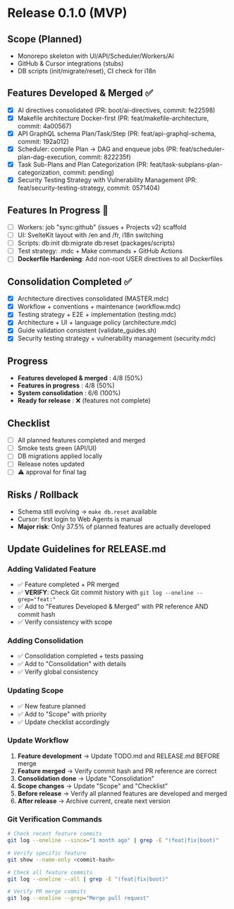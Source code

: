 # Release 0.1.0 (MVP)

## Scope (Planned)
- Monorepo skeleton with UI/API/Scheduler/Workers/AI
- GitHub & Cursor integrations (stubs)
- DB scripts (init/migrate/reset), CI check for i18n

## Features Developed & Merged ✅
- [x] AI directives consolidated (PR: boot/ai-directives, commit: fe22598)
- [x] Makefile architecture Docker-first (PR: feat/makefile-architecture, commit: 4a00567)
- [x] API GraphQL schema Plan/Task/Step (PR: feat/api-graphql-schema, commit: 192a012)
- [x] Scheduler: compile Plan → DAG and enqueue jobs (PR: feat/scheduler-plan-dag-execution, commit: 822235f)
- [x] Task Sub-Plans and Plan Categorization (PR: feat/task-subplans-plan-categorization, commit: pending)
- [x] Security Testing Strategy with Vulnerability Management (PR: feat/security-testing-strategy, commit: 0571404)

## Features In Progress 🔄
- [ ] Workers: job "sync:github" (issues + Projects v2) scaffold
- [ ] UI: SvelteKit layout with /en and /fr, i18n switching
- [ ] Scripts: db:init db:migrate db:reset (packages/scripts)
- [ ] Test strategy: .mdc + Make commands + GitHub Actions
- [ ] **Dockerfile Hardening**: Add non-root USER directives to all Dockerfiles

## Consolidation Completed ✅
- [x] Architecture directives consolidated (MASTER.mdc)
- [x] Workflow + conventions + maintenance (workflow.mdc)
- [x] Testing strategy + E2E + implementation (testing.mdc)
- [x] Architecture + UI + language policy (architecture.mdc)
- [x] Guide validation consistent (validate_guides.sh)
- [x] Security testing strategy + vulnerability management (security.mdc)

## Progress
- **Features developed & merged** : 4/8 (50%)
- **Features in progress** : 4/8 (50%)
- **System consolidation** : 6/6 (100%)
- **Ready for release** : ❌ (features not complete)

## Checklist
- [ ] All planned features completed and merged
- [ ] Smoke tests green (API/UI)
- [ ] DB migrations applied locally
- [ ] Release notes updated
- [ ] ⚠ approval for final tag

## Risks / Rollback
- Schema still evolving → `make db.reset` available
- Cursor: first login to Web Agents is manual
- **Major risk**: Only 37.5% of planned features are actually developed

## Update Guidelines for RELEASE.md

### Adding Validated Feature
- ✅ Feature completed + PR merged
- ✅ **VERIFY**: Check Git commit history with `git log --oneline --grep="feat:"`
- ✅ Add to "Features Developed & Merged" with PR reference AND commit hash
- ✅ Verify consistency with scope

### Adding Consolidation
- ✅ Consolidation completed + tests passing
- ✅ Add to "Consolidation" with details
- ✅ Verify global consistency

### Updating Scope
- ✅ New feature planned
- ✅ Add to "Scope" with priority
- ✅ Update checklist accordingly

### Update Workflow
1. **Feature development** → Update TODO.md and RELEASE.md BEFORE merge
2. **Feature merged** → Verify commit hash and PR reference are correct
3. **Consolidation done** → Update "Consolidation"  
4. **Scope changes** → Update "Scope" and "Checklist"
5. **Before release** → Verify all planned features are developed and merged
6. **After release** → Archive current, create next version

### Git Verification Commands
```bash
# Check recent feature commits
git log --oneline --since="1 month ago" | grep -E "(feat|fix|boot)"

# Verify specific feature
git show --name-only <commit-hash>

# Check all feature commits
git log --oneline --all | grep -E "(feat|fix|boot)"

# Verify PR merge commits
git log --oneline --grep="Merge pull request"
```
